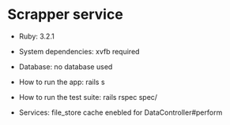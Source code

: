 # Scrapper service

* Ruby: 3.2.1

* System dependencies:
  xvfb required

* Database:
  no database used

* How to run the app:
  rails s

* How to run the test suite:
  rails rspec spec/

* Services:
  file_store cache enebled for DataController#perform
